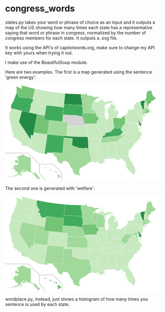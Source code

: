 congress_words
=========

states.py takes your word or phrase of choice as an input and it outputs a map of the US showing how many times each state has a representative saying that word or phrase in congress, normalized by the number of congress members for each state. It outputs a .svg file.

It works using the API's of capitolwords.org, make sure to change my API key with yours when trying it out.

I make use of the BeautifulSoup module.

Here are two examples. The first is a map generated using the sentence 'green energy':

![alt text](green_energy.png "green energy map")

The second one is generated with 'welfare':

![alt text](welfare.png "welfare map")



wordplace.py, instead, just shows a histogram of how many times you sentence is used by each state.

